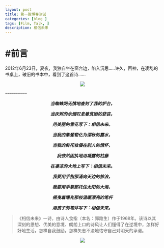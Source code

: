 ```yaml
---
layout: post
title: 第一篇博客测试
categories: [blog ]
tags: [Film, Talk, ]
description: 相信未来
---
```


# #前言

   2012年6月23日，夏夜，我独自坐在窗台边，陷入沉思.....许久，回神，在凌乱的书桌上，破旧的书本中，看到了这首诗......

<center>
    <p><img src="http://ww2.sinaimg.cn/mw690/0065PbKCgw1faf3d87otnj31hc0u0h8u.jpg" align="center"></p>
</center>
-----------
<center>

***当蜘蛛网无情地查封了我的炉台，***

***当灰烬的余烟叹息着贫困的悲哀，***

***用美丽的雪花写下：相信未来。***

***当我的紫葡萄化为深秋的露水，*** 

***当我的鲜花依偎在别人的情怀，***

***我依然固执地用凝露的枯藤***

***在凄凉的大地上写下：相信未来。***

***我要用手指那涌向天边的排浪，*** 

***我要用手掌那托住太阳的大海，*** 

***摇曳着曙光那枝温暖漂亮的笔杆***

***用孩子的笔体写下：相信未来。***
</center>

>《相信未来》一诗，由诗人食指（本名：郭路生）作于1968年。该诗以其深刻的思想、优美的意境、朗朗上口的诗风让人们懂得了在逆境中，怎样好好地生活，怎样自我鼓励，怎样矢志不渝地恪守自己对明天的承诺。


<center>
    <p><img src="http://dreamofbook.qiniudn.com/hacker.png" align="center"></p>
</center>


